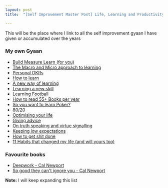 ```yaml
---
layout: post
title:  "[Self Improvement Master Post] Life, Learning and Productivity"

---
```


This will be the place where I link to all the self improvement gyaan I have given or accumulated over the years

### My own Gyaan

- [Build Measure Learn (for you)](https://manassaloi.com/2019/11/24/build-measure-learn.html)
- [The Macro and Micro approach to learning](https://manassaloi.com/2019/03/07/macro-micro-learning.html)
- [Personal OKRs](https://manassaloi.com/2019/11/01/personal-OKRs-update-2019.html)
- [How to learn](https://manassaloi.com/2019/03/08/how-to-learn.html)
- [A new way of learning](https://manassaloi.com/2020/01/07/new-way-learning.html)
- [Learning a new skill](https://manassaloi.com/2020/02/06/learning-new-skill.html)
- [Learning Football](https://manassaloi.com/2020/02/02/learning-football.html)
- [How to read 55+ Books per year](https://manassaloi.com/2019/03/05/55-books-read.html)
- [So you want to learn Poker?](https://manassaloi.com/2020/04/07/learning-poker.html)
- [80/20](https://manassaloi.com/2020/03/31/80-20.html)
- [Optimising your life](https://manassaloi.com/2020/03/18/life-optimisation.html)
- [Giving advice](https://manassaloi.com/2020/03/24/giving-advice.html)
- [On truth speaking and virtue signalling](https://manassaloi.com/2020/02/29/truth-speaking.html)
- [Keeping low expectations](https://manassaloi.com/2020/03/11/low-expectations.html)
- [How to get shit done](https://manassaloi.com/2020/01/01/getting-shit-done-happiness.html)
- [11 Habits that changed my life (and will yours too)](https://manassaloi.com/2016/01/14/11-habits-change-life.html)


### Favourite books

- [Deepwork - Cal Newport](https://manassaloi.com/booksummaries/2016/01/11/deepwork-cal-newport.html)
- [So good they can't ignore you - Cal Newport](https://manassaloi.com/booksummaries/2016/01/12/so-good-they-cant-ignore-you-cal-newport.html)

**Note:** I will keep expanding this list
